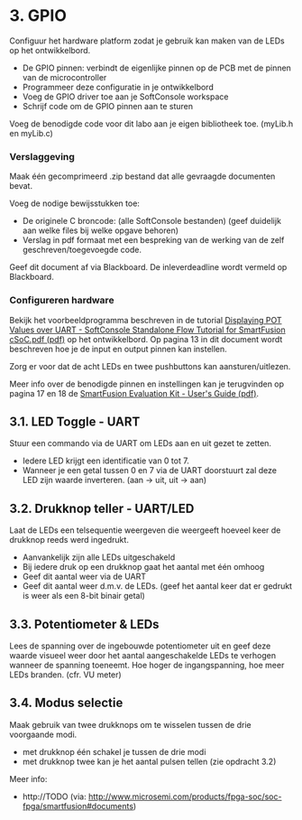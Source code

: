 # 3. GPIO

Configuur het hardware platform zodat je gebruik kan maken van de LEDs op het ontwikkelbord.
 * De GPIO pinnen: verbindt de eigenlijke pinnen op de PCB met de pinnen van de microcontroller
 * Programmeer deze configuratie in je ontwikkelbord
 * Voeg de GPIO driver toe aan je SoftConsole workspace
 * Schrijf code om de GPIO pinnen aan te sturen
 
Voeg de benodigde code voor dit labo aan je eigen bibliotheek toe. (myLib.h en myLib.c)

### Verslaggeving
Maak één gecomprimeerd .zip bestand dat alle gevraagde documenten bevat.

Voeg de nodige bewijsstukken toe:
 * De originele C broncode: (alle SoftConsole bestanden) (geef duidelijk aan welke files bij welke opgave behoren)
 * Verslag in pdf formaat met een bespreking van de werking van de zelf geschreven/toegevoegde code.

Geef dit document af via Blackboard. 
De inleverdeadline wordt vermeld op Blackboard.

### Configureren hardware
Bekijk het voorbeeldprogramma beschreven in de tutorial 
[Displaying POT Values over UART - SoftConsole Standalone Flow Tutorial for SmartFusion cSoC.pdf (pdf)](https://github.com/AP-Elektronica-ICT/EmbeddedSystems/raw/master/Documentation/0_Tutorials/POT%20levels%20on%20UART/SmartFusion_SoftConsole_POTlevel_UART_tutorial_UG.pdf) 
op het ontwikkelbord. 
Op pagina 13 in dit document wordt beschreven hoe je de input en output pinnen kan instellen.

Zorg er voor dat de acht LEDs en twee pushbuttons kan aansturen/uitlezen.

Meer info over de benodigde pinnen en instellingen kan je terugvinden op pagina 17 en 18 de 
[SmartFusion Evaluation Kit - User's Guide (pdf)](https://github.com/AP-Elektronica-ICT/EmbeddedSystems/raw/master/Documentation/4_Hardware/1_A2F_Eval_Kit_UserGuide.pdf).


## 3.1. LED Toggle - UART
Stuur een commando via de UART  om LEDs aan en uit gezet te zetten.
 * Iedere LED krijgt een identificatie van 0 tot 7.
 * Wanneer je een getal tussen 0 en 7 via de UART doorstuurt zal deze LED zijn waarde inverteren. (aan -> uit, uit -> aan)

## 3.2. Drukknop teller - UART/LED
Laat de LEDs een telsequentie weergeven die weergeeft hoeveel keer de drukknop reeds werd ingedrukt.
 * Aanvankelijk zijn alle LEDs uitgeschakeld
 * Bij iedere druk op een drukknop gaat het aantal met één omhoog
 * Geef dit aantal weer via de UART
 * Geef dit aantal weer d.m.v. de LEDs. (geef het aantal keer dat er gedrukt is weer als een 8-bit binair getal)
 
## 3.3. Potentiometer & LEDs
Lees de spanning over de ingebouwde potentiometer uit en geef deze waarde visueel weer door het aantal aangeschakelde LEDs te verhogen wanneer de spanning toeneemt.
Hoe hoger de ingangspanning, hoe meer LEDs branden. (cfr. VU meter)

## 3.4. Modus selectie
Maak gebruik van twee drukknops om te wisselen tussen de drie voorgaande modi.
 * met drukknop één schakel je tussen de drie modi
 * met drukknop twee kan je het aantal pulsen tellen (zie opdracht 3.2)





Meer info: 
 * http://TODO (via: http://www.microsemi.com/products/fpga-soc/soc-fpga/smartfusion#documents)
